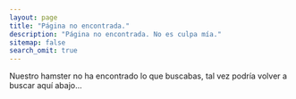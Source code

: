 ```yaml
---
layout: page
title: "Página no encontrada."
description: "Página no encontrada. No es culpa mía."
sitemap: false
search_omit: true
---  
```


Nuestro hamster no ha encontrado lo que buscabas, tal vez podría volver a buscar aquí abajo...

<script type="text/javascript">
  var GOOG_FIXURL_LANG = 'en';
  var GOOG_FIXURL_SITE = '{{ site.url }}'
</script>
<script type="text/javascript"
  src="http://linkhelp.clients.google.com/tbproxy/lh/wm/fixurl.js">
</script>
